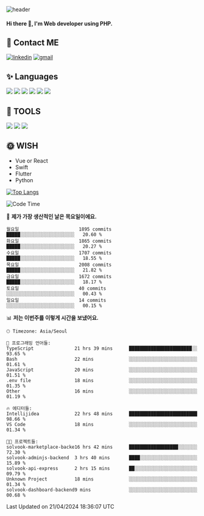 ![header](https://capsule-render.vercel.app/api?type=waving&color=auto&height=300&section=header&text=Elin&fontSize=90&animation=twinkling)

#### Hi there 👋, I'm <b>Web developer</b> using PHP. ####

<!--
- 🔭 I’m currently working on Uniwill
- 🌱 I’m currently learning Vue or React or Python.
-->

<!---#### I am PHP developer --->

## 💌 Contact ME ###
[<img src='https://img.shields.io/badge/-EunjiKo-%230A66C2?style=flat-square&logo=LinkedIn&logoColor=white' alt='linkedin'>](https://www.linkedin.com/in/https://www.linkedin.com/in/eunji-ko-00a907164//)  [<img src='https://img.shields.io/badge/-einee214%40gmail.com-%23EA4335?style=flat-square&logo=Gmail&logoColor=white' alt='gmail'>](einee214@gmail.com)  


## ✨ Languages
<img src='https://img.shields.io/badge/-PHP-%23777BB4?style=for-the-badge&logo=PHP&logoColor=white'> <img src='https://img.shields.io/badge/-Laravel-%23FF2D20?style=for-the-badge&logo=Laravel&logoColor=white'> <img src='https://img.shields.io/badge/Jquery-%230769AD?style=for-the-badge&logo=Jquery&logoColor=white'> <img src='https://img.shields.io/badge/CSS3-%231572B6?style=for-the-badge&logo=CSS3&logoColor=white'> <img src='https://img.shields.io/badge/Bootstrap-%237952B3?style=for-the-badge&logo=Bootstrap&logoColor=white' > <img src='https://img.shields.io/badge/MySQL-%234479A1?style=for-the-badge&logo=MySQL&logoColor=white' >

## 🌷 TOOLS
<img src='https://img.shields.io/badge/PHPSTORM-%23000000?style=for-the-badge&logo=PhpStorm&logoColor=white' > <img src='https://img.shields.io/badge/GitLab-%23FCA121?style=for-the-badge&logo=GitLab&logoColor=white' > <img src='https://img.shields.io/badge/GitHub-%23181717?style=for-the-badge&logo=GitHub&logoColor=white'>


## 🌞 WISH
- Vue or React
- Swift
- Flutter
- Python


[![Top Langs](https://github-readme-stats.vercel.app/api/top-langs/?username=ein214&layout=compact)](https://github.com/anuraghazra/github-readme-stats)

<!--START_SECTION:waka-->
![Code Time](http://img.shields.io/badge/Code%20Time-3%2C420%20hrs%2014%20mins-blue)

📅 **제가 가장 생산적인 날은 목요일이에요.** 

```text
월요일                      1895 commits        █████░░░░░░░░░░░░░░░░░░░░   20.60 % 
화요일                      1865 commits        █████░░░░░░░░░░░░░░░░░░░░   20.27 % 
수요일                      1707 commits        █████░░░░░░░░░░░░░░░░░░░░   18.55 % 
목요일                      2008 commits        █████░░░░░░░░░░░░░░░░░░░░   21.82 % 
금요일                      1672 commits        █████░░░░░░░░░░░░░░░░░░░░   18.17 % 
토요일                      40 commits          ░░░░░░░░░░░░░░░░░░░░░░░░░   00.43 % 
일요일                      14 commits          ░░░░░░░░░░░░░░░░░░░░░░░░░   00.15 % 
```


📊 **저는 이번주를 이렇게 시간을 보냈어요.** 

```text
🕑︎ Timezone: Asia/Seoul

💬 프로그래밍 언어들: 
TypeScript               21 hrs 39 mins      ███████████████████████░░   93.65 % 
Bash                     22 mins             ░░░░░░░░░░░░░░░░░░░░░░░░░   01.61 % 
JavaScript               20 mins             ░░░░░░░░░░░░░░░░░░░░░░░░░   01.51 % 
.env file                18 mins             ░░░░░░░░░░░░░░░░░░░░░░░░░   01.35 % 
Other                    16 mins             ░░░░░░░░░░░░░░░░░░░░░░░░░   01.19 % 

🔥 에디터들: 
Intellijidea             22 hrs 48 mins      █████████████████████████   98.66 % 
VS Code                  18 mins             ░░░░░░░░░░░░░░░░░░░░░░░░░   01.34 % 

🐱‍💻 프로젝트들: 
solvook-marketplace-backe16 hrs 42 mins      ██████████████████░░░░░░░   72.30 % 
solvook-adminjs-backend  3 hrs 40 mins       ████░░░░░░░░░░░░░░░░░░░░░   15.89 % 
solvook-api-express      2 hrs 15 mins       ██░░░░░░░░░░░░░░░░░░░░░░░   09.79 % 
Unknown Project          18 mins             ░░░░░░░░░░░░░░░░░░░░░░░░░   01.34 % 
solvook-dashboard-backend9 mins              ░░░░░░░░░░░░░░░░░░░░░░░░░   00.68 % 
```


 Last Updated on 21/04/2024 18:36:07 UTC
<!--END_SECTION:waka-->

<!---![GitHub stats](https://github-readme-stats.vercel.app/api?username=ein214&show_icons=true&theme=dracula)  --->



